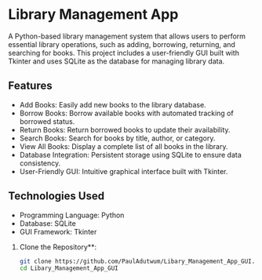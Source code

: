 # Library Management App

A Python-based library management system that allows users to perform essential library operations, such as adding, borrowing, returning, and searching for books. This project includes a user-friendly GUI built with Tkinter and uses SQLite as the database for managing library data.

## Features

- Add Books: Easily add new books to the library database.
- Borrow Books: Borrow available books with automated tracking of borrowed status.
- Return Books: Return borrowed books to update their availability.
- Search Books: Search for books by title, author, or category.
- View All Books: Display a complete list of all books in the library.
- Database Integration: Persistent storage using SQLite to ensure data consistency.
- User-Friendly GUI: Intuitive graphical interface built with Tkinter.

## Technologies Used

- Programming Language: Python
- Database: SQLite
- GUI Framework: Tkinter



1. Clone the Repository**:
   ```bash
   git clone https://github.com/PaulAdutwum/Libary_Management_App_GUI.git
   cd Libary_Management_App_GUI
